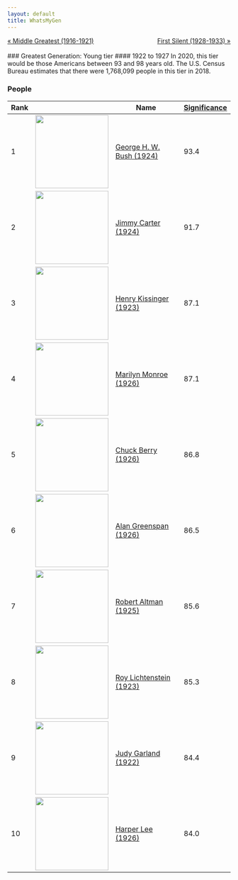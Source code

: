 ```yaml
---
layout: default
title: WhatsMyGen
---
```

<div style="overflow: hidden"><a href="/WhatsMyGen/generations/greatest-middle.html" class="previous" style="float: left !important">&laquo; Middle Greatest (1916-1921)</a><a href="/WhatsMyGen/generations/silent-first.html" class="next" style="float: right !important">First Silent (1928-1933) &raquo;</a></div>
<br>
### Greatest Generation: Young tier
#### 1922 to 1927
In 2020, this tier would be those Americans between 93 and 98 years old. The U.S. Census Bureau estimates that there were 1,768,099 people in this tier in 2018. 

### People

Rank |     | Name                               | <a href="/WhatsMyGen/FAQ.html#Significance">Significance</a> 
---- | --- | ---------------------------------- | -------- 
1    | <img src="https://upload.wikimedia.org/wikipedia/commons/9/90/George_H._W._Bush%2C_President_of_the_United_States%2C_1989_official_portrait_%28cropped%29.jpg" width="165" /> | [George H. W. Bush (1924)](https://en.wikipedia.org/wiki/George_H._W._Bush) | 93.4
2    | <img src="https://upload.wikimedia.org/wikipedia/commons/5/5a/JimmyCarterPortrait2.jpg" width="165" /> | [Jimmy Carter (1924)](https://en.wikipedia.org/wiki/Jimmy_Carter) | 91.7
3    | <img src="https://upload.wikimedia.org/wikipedia/commons/3/3a/Henry_Kissinger_Shankbone_Metropolitan_Opera_2009.jpg" width="165" /> | [Henry Kissinger (1923)](https://en.wikipedia.org/wiki/Henry_Kissinger) | 87.1
4    | <img src="https://upload.wikimedia.org/wikipedia/commons/4/4e/Monroecirca1953.jpg" width="165" /> | [Marilyn Monroe (1926)](https://en.wikipedia.org/wiki/Marilyn_Monroe) | 87.1
5    | <img src="https://upload.wikimedia.org/wikipedia/commons/2/20/Chuck_Berry_1957.jpg" width="165" /> | [Chuck Berry (1926)](https://en.wikipedia.org/wiki/Chuck_Berry) | 86.8
6    | <img src="https://upload.wikimedia.org/wikipedia/commons/e/e9/Alan_Greenspan_color_photo_portrait.jpg" width="165" /> | [Alan Greenspan (1926)](https://en.wikipedia.org/wiki/Alan_Greenspan) | 86.5
7    | <img src="https://upload.wikimedia.org/wikipedia/commons/9/93/Robert_Altman_02_%28cropped%29.jpg" width="165" /> | [Robert Altman (1925)](https://en.wikipedia.org/wiki/Robert_Altman) | 85.6
8    | <img src="https://upload.wikimedia.org/wikipedia/commons/4/4f/Roy_Lichtenstein.jpg" width="165" /> | [Roy Lichtenstein (1923)](https://en.wikipedia.org/wiki/Roy_Lichtenstein) | 85.3
9    | <img src="https://upload.wikimedia.org/wikipedia/commons/4/46/Judy_Garland_1943_publicity_photo.jpg" width="165" /> | [Judy Garland (1922)](https://en.wikipedia.org/wiki/Judy_Garland) | 84.4
10   | <img src="https://upload.wikimedia.org/wikipedia/commons/5/5f/HarperLee_2007Nov05.jpg" width="165" /> | [Harper Lee (1926)](https://en.wikipedia.org/wiki/Harper_Lee) | 84.0
